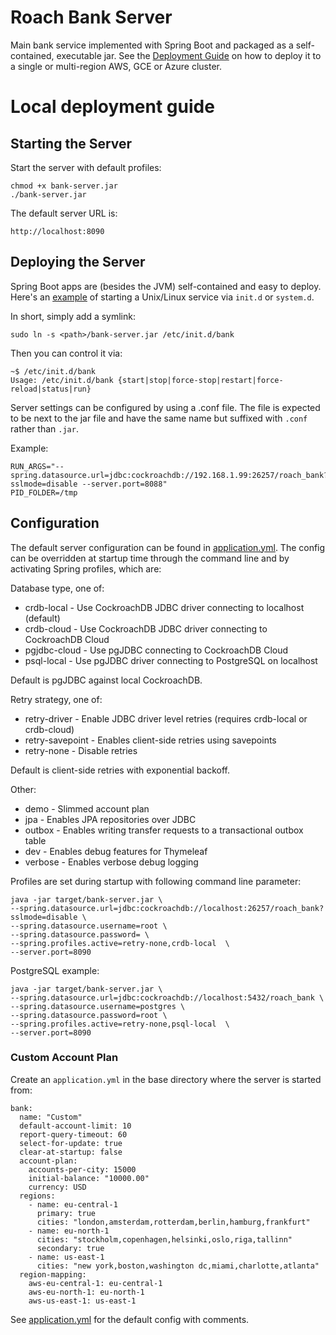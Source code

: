 # Roach Bank Server

Main bank service implemented with Spring Boot and packaged as a self-contained, executable jar.
See the [Deployment Guide](../deploy/README.md) on how to deploy it to a single or multi-region 
AWS, GCE or Azure cluster.

# Local deployment guide

## Starting the Server

Start the server with default profiles:

    chmod +x bank-server.jar
    ./bank-server.jar
    
The default server URL is:

    http://localhost:8090

## Deploying the Server

Spring Boot apps are (besides the JVM) self-contained and easy to deploy. Here's an 
[example](https://docs.spring.io/spring-boot/docs/current/reference/htmlsingle/#deployment-service) 
of starting a Unix/Linux service via `init.d` or `system.d`.

In short, simply add a symlink:

    sudo ln -s <path>/bank-server.jar /etc/init.d/bank
    
Then you can control it via:

    ~$ /etc/init.d/bank
    Usage: /etc/init.d/bank {start|stop|force-stop|restart|force-reload|status|run}    
    
Server settings can be configured by using a .conf file. The file is expected to be next to the jar file 
and have the same name but suffixed with `.conf` rather than `.jar`. 

Example:    

    RUN_ARGS="--spring.datasource.url=jdbc:cockroachdb://192.168.1.99:26257/roach_bank?sslmode=disable --server.port=8088"
    PID_FOLDER=/tmp

## Configuration

The default server configuration can be found in [application.yml](src/main/resources/application.yml).
The config can be overridden at startup time through the command line and by activating Spring profiles, 
which are:

Database type, one of:

* crdb-local - Use CockroachDB JDBC driver connecting to localhost (default)
* crdb-cloud - Use CockroachDB JDBC driver connecting to CockroachDB Cloud
* pgjdbc-cloud - Use pgJDBC connecting to CockroachDB Cloud
* psql-local - Use pgJDBC driver connecting to PostgreSQL on localhost 

Default is pgJDBC against local CockroachDB.

Retry strategy, one of:

* retry-driver - Enable JDBC driver level retries (requires crdb-local or crdb-cloud)
* retry-savepoint - Enables client-side retries using savepoints
* retry-none - Disable retries

Default is client-side retries with exponential backoff.

Other:

* demo - Slimmed account plan
* jpa - Enables JPA repositories over JDBC
* outbox - Enables writing transfer requests to a transactional outbox table
* dev - Enables debug features for Thymeleaf 
* verbose - Enables verbose debug logging 
   
Profiles are set during startup with following command line parameter:

    java -jar target/bank-server.jar \
    --spring.datasource.url=jdbc:cockroachdb://localhost:26257/roach_bank?sslmode=disable \
    --spring.datasource.username=root \
    --spring.datasource.password= \
    --spring.profiles.active=retry-none,crdb-local  \
    --server.port=8090

PostgreSQL example:

    java -jar target/bank-server.jar \
    --spring.datasource.url=jdbc:cockroachdb://localhost:5432/roach_bank \
    --spring.datasource.username=postgres \
    --spring.datasource.password=root \
    --spring.profiles.active=retry-none,psql-local  \
    --server.port=8090

### Custom Account Plan

Create an `application.yml` in the base directory where the server is 
started from:
    
    bank:
      name: "Custom"
      default-account-limit: 10
      report-query-timeout: 60
      select-for-update: true
      clear-at-startup: false
      account-plan:
        accounts-per-city: 15000
        initial-balance: "10000.00"
        currency: USD
      regions:
        - name: eu-central-1
          primary: true
          cities: "london,amsterdam,rotterdam,berlin,hamburg,frankfurt"
        - name: eu-north-1
          cities: "stockholm,copenhagen,helsinki,oslo,riga,tallinn"
          secondary: true
        - name: us-east-1
          cities: "new york,boston,washington dc,miami,charlotte,atlanta"
      region-mapping:
        aws-eu-central-1: eu-central-1
        aws-eu-north-1: eu-north-1
        aws-us-east-1: us-east-1

See [application.yml](src/main/resources/application.yml) for the default
config with comments.